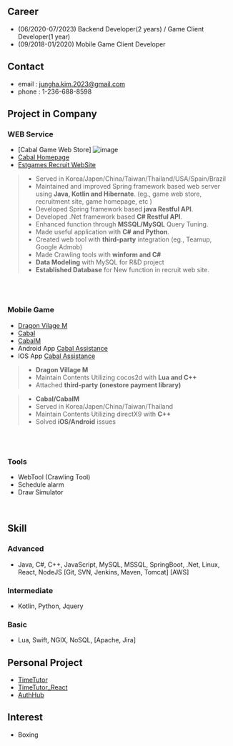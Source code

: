 ## Career
- (06/2020-07/2023) Backend Developer(2 years) / Game Client Developer(1 year)
- (09/2018-01/2020) Mobile Game Client Developer

## Contact
- email : jungha.kim.2023@gmail.com
- phone : 1-236-688-8598

## Project in Company
### WEB Service
- [Cabal Game Web Store]
  ![image](https://github.com/junghakim2023/junghakim2023/assets/150854918/dcefab34-e6fd-4de4-b8d2-11440dfb6077)
- [Cabal Homepage](https://cabal.estgames.com/main) 
- [Estgames Recruit WebSite](https://recruit.estgames.co.kr/recruitBoard/list)

> - Served in Korea/Japen/China/Taiwan/Thailand/USA/Spain/Brazil
> - Maintained and improved Spring framework based web server using **Java, Kotlin and Hibernate**. (eg., game web store, recruitment site, game homepage, etc )
> - Developed Spring framework based **java Restful API**.
> - Developed .Net framework based **C# Restful API**.
> - Enhanced function through **MSSQL/MySQL** Query Tuning.
> - Made useful application with **C# and Python**.
> - Created web tool with **third-party** integration (eg., Teamup, Google Admob)
> - Made Crawling tools with **winform and C#**
> - **Data Modeling** with MySQL for R&D project
> - **Established Database** for New function in recruit web site.

<br>
<br>

### Mobile Game
- [Dragon Vilage M](https://play.google.com/store/apps/details?id=com.perplelab.dragonvillagem.kr&hl=en_US&pli=1)
- [Cabal](https://cabal.playthisgame.com/en) 
- [CabalM](https://play.google.com/store/apps/details?id=com.estgames.cm.us&hl=en_US)
- Android App [Cabal Assistance](https://play.google.com/store/apps/details?id=com.ESTSoft.Cabal&hl=ko&gl=US)
- IOS App [Cabal Assistance](https://apps.apple.com/kr/app/cabal-mobile/id413623407)
> - **Dragon Village M**
> - Maintain Contents Utilizing cocos2d with **Lua and C++**
> - Attached **third-party (onestore payment library)**
  
> - **Cabal/CabalM**
> - Served in Korea/Japen/China/Taiwan/Thailand
> - Maintain Contents Utilizing directX9 with **C++**
> - Solved **iOS/Android** issues

<br>
<br>

### Tools
- WebTool (Crawling Tool)
- Schedule alarm
- Draw Simulator

<br>

## Skill

### Advanced
- Java, C#, C++, JavaScript, MySQL, MSSQL, SpringBoot, .Net, Linux, React, NodeJS [Git, SVN, Jenkins, Maven, Tomcat] [AWS]

### Intermediate
- Kotlin, Python, Jquery
    
### Basic
- Lua, Swift, NGIX, NoSQL, [Apache, Jira]

## Personal Project
- [TimeTutor](https://github.com/junghakim2023/TimeTutor)
- [TimeTutor_React](https://github.com/junghakim2023/TimeTutor_React)
- [AuthHub](https://github.com/junghakim2023/AuthHub)

## Interest
- Boxing


